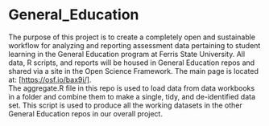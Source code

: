 # General_Education #  
The purpose of this project is to create a completely open and sustainable workflow for analyzing and reporting assessment data pertaining to student learning in the General Education program at Ferris State University. All data, R scripts, and reports will be housed in General Education repos and shared via a site in the Open Science Framework. The main page is located at: [https://osf.io/bax9i/].  
The aggregate.R file in this repo is used to load data from data workbooks in a folder and combine them to make a single, tidy, and de-identified data set. This script is used to produce all the working datasets in the other General Education repos in our overall project.
